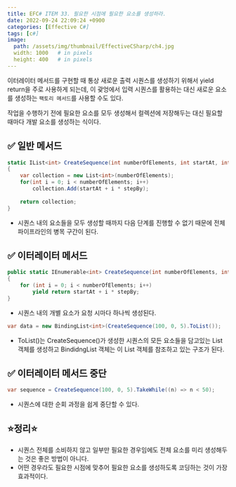 ```yaml
---
title: EFC# ITEM 33. 필요한 시점에 필요한 요소를 생성하라.
date: 2022-09-24 22:09:24 +0900
categories: [Effective C#]
tags: [c#]
image:
  path: /assets/img/thumbnail/EffectiveCSharp/ch4.jpg
  width: 1000   # in pixels
  height: 400   # in pixels
---
```


이터레이터 메서드를 구현할 때 통상 새로운 출력 시퀀스를 생성하기 위해서 yield return을 주로 사용하게 되는데, 이 괒엉에서 입력 시퀀스를 활용하는 대신 새로운 요소를 생성하는 `팩토리 메서드`를 사용할 수도 있다.

작업을 수행하기 전에 필요한 요소를 모두 생성해서 컬렉션에 저장해두는 대신 필요할 때마다 개발 요소를 생성하는 식이다.

## ✅ 일반 메서드
```csharp
static IList<int> CreateSequence(int numberOfElements, int startAt, int stepBy)
{
    var collection = new List<int>(numberOfElements);
    for(int i = 0; i < numberOfElements; i++)
        collection.Add(startAt + i * stepBy);
        
    return collection;
}
```
- 시퀀스 내의 요소들을 모두 생성할 때까지 다음 단계를 진행할 수 없기 때문에 전체 파이프라인의 병목 구간이 된다.

## ✅ 이터레이터 메서드
```csharp
public static IEnumerable<int> CreateSequence(int numberOfElements, int startAt, int stepBy)
{
    for (int i = 0; i < numberOfElements; i++)
        yield return startAt + i * stepBy;
}
```
- 시퀀스 내의 개별 요소가 요청 시마다 하나씩 생성된다.

```csharp
var data = new BindingList<int>(CreateSequence(100, 0, 5).ToList());
```
- ToList()는 CreateSequence()가 생성한 시퀀스의 모든 요소들을 담고있는 List 객체를 생성하고 BindidngList<int> 객체는 이 List 객체를 참조하고 있는 구조가 된다.

## ✅ 이터레이터 메서드 중단
```csharp
var sequence = CreateSequence(100, 0, 5).TakeWhile((n) => n < 50);
```
- 시퀀스에 대한 순회 과정을 쉽게 중단할 수 있다.
  
## ⭐정리⭐
- 시퀀스 전체를 소비하지 않고 일부만 필요한 경우임에도 전체 요소를 미리 생성해두는 것은 좋은 방법이 아니다.
- 어떤 경우라도 필요한 시점에 맞추어 필요한 요소를 생성하도록 코딩하는 것이 가장 효과적이다.

